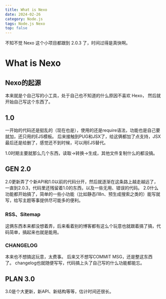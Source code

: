 ```yaml
---
title: What is Nexo
date: 2024-02-26
category: Node.js
tags: Node.js Nexo
top: false
---
```


不知不觉 Nexo 这个小项目都跟到 2.0.3 了，时间过得是真快啊。

<!--more-->

# What is Nexo

## Nexo的起源

本来就是个自己写的小工具，处于自己也不知道的什么原因不喜欢 Hexo， 然后就开始自己写这个东西了。

## 1.0

一开始的代码还是挺乱的（现在也是），使用的还是require语法，功能也是自己要就加，还只用的EJS模板。
后来接触到PUG和JSX了，给这俩都加了点支持，JSX最后还是给删了，感觉还不到时候，可以用EJS替代。

1.0时期主要就那么几个东西，读取->转换->生成，其他文件复制什么的都没搞。

## GEN 2.0

2.0更新弄了个新API和1.0以前的代码分开，然后就逐渐在这条路上越走越远了，一直到2.0.3，代码里还残留着1.0的东西，以及一些无用、错误的代码。
2.0什么功能都开始搞了，简单的一些小功能（比如静态i18n、预生成搜索之类的）能写就写，给写主题等事提供尽可能多的便利。

### RSS、Sitemap

这俩东西本来都没想着弄，后来看着别的博客都有这么个玩意也就跟着搞了搞，代码简单，搞起来也就是能用。

### CHANGELOG

本来也不想搞这玩意，太费事。
后来又不想写COMMIT MSG，还是整这东西了。
changelog也就随便写写，代码搞上头了自己写的什么功能都能忘。

## PLAN 3.0

3.0是个大更新，新API、新结构等等，估计时间还很长。
